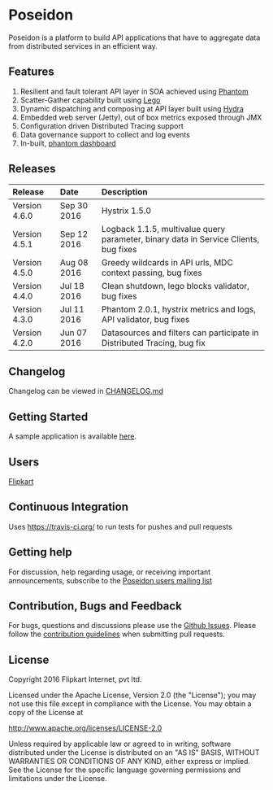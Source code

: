Poseidon
=======

Poseidon is a platform to build API applications that have to aggregate data from distributed services in an efficient way.

## Features

1. Resilient and fault tolerant API layer in SOA achieved using [Phantom](https://github.com/flipkart/phantom) 
2. Scatter-Gather capability built using [Lego](https://github.com/flipkart-incubator/Lego)
3. Dynamic dispatching and composing at API layer built using [Hydra](https://github.com/flipkart-incubator/hydra)
4. Embedded web server (Jetty), out of box metrics exposed through JMX
5. Configuration driven Distributed Tracing support
6. Data governance support to collect and log events
7. In-built, [phantom dashboard](https://github.com/Flipkart/Phantom#phantom-consoles)

## Releases

| Release | Date | Description |
|:------------|:----------------|:------------|
| Version 4.6.0             | Sep 30 2016      |    Hystrix 1.5.0
| Version 4.5.1             | Sep 12 2016      |    Logback 1.1.5, multivalue query parameter, binary data in Service Clients, bug fixes
| Version 4.5.0             | Aug 08 2016      |    Greedy wildcards in API urls, MDC context passing, bug fixes
| Version 4.4.0             | Jul 18 2016      |    Clean shutdown, lego blocks validator, bug fixes 
| Version 4.3.0             | Jul 11 2016      |    Phantom 2.0.1, hystrix metrics and logs, API validator, bug fixes
| Version 4.2.0             | Jun 07 2016      |    Datasources and filters can participate in Distributed Tracing, bug fix

## Changelog

Changelog can be viewed in [CHANGELOG.md](https://github.com/flipkart-incubator/Poseidon/blob/master/CHANGELOG.md)

## Getting Started

A sample application is available [here](sample/README.md).

## Users

[Flipkart](http://www.flipkart.com)

## Continuous Integration

 Uses https://travis-ci.org/ to run tests for pushes and pull requests

## Getting help
For discussion, help regarding usage, or receiving important announcements, subscribe to the [Poseidon users mailing list](https://groups.google.com/a/flipkart.com/forum/#!forum/poseidon-users)

## Contribution, Bugs and Feedback

For bugs, questions and discussions please use the [Github Issues](https://github.com/flipkart-incubator/Poseidon/issues).
Please follow the [contribution guidelines](https://github.com/flipkart-incubator/Poseidon/blob/master/CONTRIBUTING.md) when submitting pull requests.

## License

Copyright 2016 Flipkart Internet, pvt ltd.

Licensed under the Apache License, Version 2.0 (the "License");
you may not use this file except in compliance with the License.
You may obtain a copy of the License at

http://www.apache.org/licenses/LICENSE-2.0

Unless required by applicable law or agreed to in writing, software
distributed under the License is distributed on an "AS IS" BASIS,
WITHOUT WARRANTIES OR CONDITIONS OF ANY KIND, either express or implied.
See the License for the specific language governing permissions and
limitations under the License.
